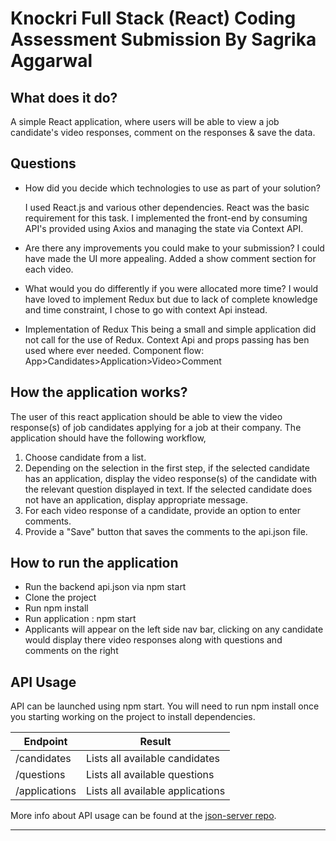 # Knockri Full Stack (React) Coding Assessment Submission By Sagrika Aggarwal

## What does it do?

A simple React application, where users will be able to view a job candidate's video responses, comment on the responses & save the data. 

## Questions

* How did you decide which technologies to use as part of your solution?

    I used React.js and various other dependencies. React was the basic requirement for this task. I implemented the front-end by consuming API's provided using Axios and managing the state via Context API.

* Are there any improvements you could make to your submission?
    I could have made the UI more appealing.
    Added a show comment section for each video. 
   

* What would you do differently if you were allocated more time?
     I would have loved to implement Redux but due to lack of complete knowledge and time constraint, I chose to go with context Api instead.


* Implementation of Redux
    This being a small and simple application did not call for the use of Redux. Context Api and props passing has ben used where ever needed. 
    Component flow: App>Candidates>Application>Video>Comment

## How  the application works?

The user of this react application should be able to view the video response(s) of job candidates applying for a job at their company. The application should have the following workflow,

1. Choose candidate from a list.
2. Depending on the selection in the first step, if the selected candidate has an application, display the video response(s) of the candidate with the relevant question displayed in text. If the selected candidate does not have an application, display appropriate message.
3. For each video response of a candidate, provide an option to enter comments.
4. Provide a "Save" button that saves the comments to the api.json file.

## How to run the application

* Run the backend api.json via npm start
* Clone the project
* Run npm install
* Run application : npm start
* Applicants will appear on the left side nav bar, clicking on any candidate would display there video responses along with questions and   comments on the right 



## API Usage

API can be launched using npm start. You will need to run npm install once you starting working on the project to install dependencies.

| Endpoint                     | Result                                              |
|------------------------------|-----------------------------------------------------|
| /candidates                  | Lists all available candidates                      |
| /questions                   | Lists all available questions                       |
| /applications                | Lists all available applications                    |

More info about API usage can be found at the [json-server repo](https://github.com/typicode/json-server).

---

